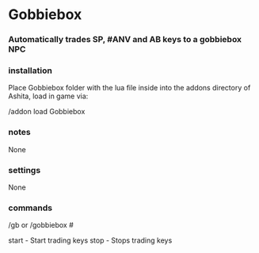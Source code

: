 # Gobbiebox
### Automatically trades SP, #ANV and AB keys to a gobbiebox NPC

### installation
Place Gobbiebox folder with the lua file inside into the addons directory of Ashita, load in game via:

/addon load Gobbiebox

### notes
None

### settings
None

### commands
/gb or /gobbiebox #

start - Start trading keys 
stop - Stops trading keys
